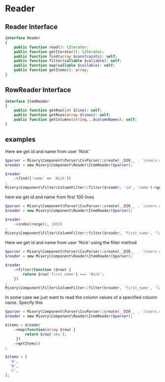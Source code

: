 # Reader

## Reader Interface

```php
interface Reader
{
    public function read(): \Iterator;
    public function getIterator(): \Iterator;
    public function find(array $constraints): self;
    public function filter(callable $callable): self;
    public function map(callable $callable): self;
    public function getItems(): array;
}
```

## RowReader Interface
```php
interface ItemReader
{
    public function getRow(int $line): self;
    public function getRows(array $lines): self;
    public function getColumns(string...$columnNames): self;
}
```

## examples

Here we get id and name from user 'Nick'

```php
$parser = Misery\Component\Parser\CsvParser::create(__DIR__ . '/users.csv');
$reader = new Misery\Component\Reader\ItemReader($parser);

$reader
    ->find(['name' => 'Nick'])
;
Misery\Component\Filter\ColumnFilter::filter($reader, 'id', 'name')->getItems();
```

here we get id and name from first 100 lines

```php
$parser = Misery\Component\Parser\CsvParser::create(__DIR__ . '/users.csv');
$reader = new Misery\Component\Reader\ItemReader($parser);

$reader
    ->index(range(1, 100))
;
Misery\Component\Filter\ColumnFilter::filter($reader, 'first_name', 'last_name')->getItems();

```

Here we get id and name from user 'Nick' using the filter method

```php
$parser = Misery\Component\Parser\CsvParser::create(__DIR__ . '/users.csv');
$reader = new Misery\Component\Reader\ItemReader($parser);

$reader
    ->filter(function ($row) {
        return $row['first_name'] === 'Nick';
    })
;
Misery\Component\Filter\ColumnFilter::filter($reader, 'first_name', 'last_name')->getItems();
```

In some case we just want to read the column values of a specified column name.
Specify this 

```php
$parser = Misery\Component\Parser\CsvParser::create(__DIR__ . '/users.csv');
$reader = new Misery\Component\Reader\ItemReader($parser);

$items = $reader
    ->map(function(array $row) {
         return $row['sku'];
     })
    ->getItems()
;

$items = [
  'A',
  'B',
  'C',
];
```

